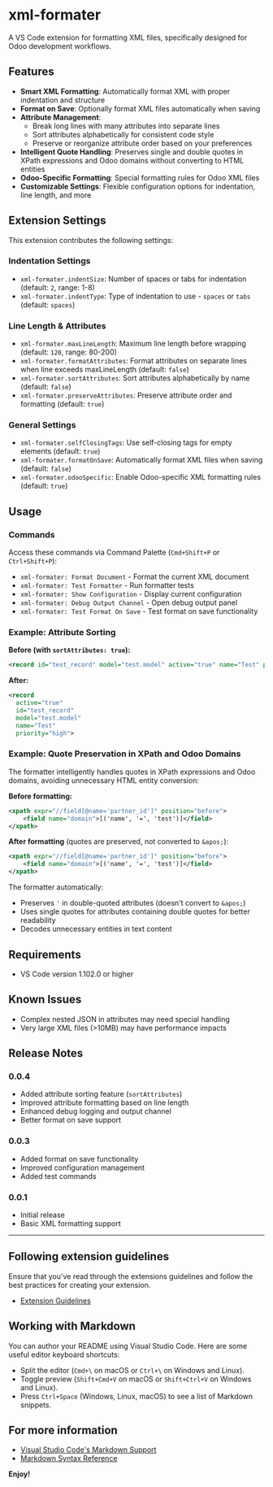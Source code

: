 # xml-formater

A VS Code extension for formatting XML files, specifically designed for Odoo development workflows.

## Features

- **Smart XML Formatting**: Automatically format XML with proper indentation and structure
- **Format on Save**: Optionally format XML files automatically when saving
- **Attribute Management**:
  - Break long lines with many attributes into separate lines
  - Sort attributes alphabetically for consistent code style
  - Preserve or reorganize attribute order based on your preferences
- **Intelligent Quote Handling**: Preserves single and double quotes in XPath expressions and Odoo domains without converting to HTML entities
- **Odoo-Specific Formatting**: Special formatting rules for Odoo XML files
- **Customizable Settings**: Flexible configuration options for indentation, line length, and more

## Extension Settings

This extension contributes the following settings:

### Indentation Settings
* `xml-formater.indentSize`: Number of spaces or tabs for indentation (default: `2`, range: 1-8)
* `xml-formater.indentType`: Type of indentation to use - `spaces` or `tabs` (default: `spaces`)

### Line Length & Attributes
* `xml-formater.maxLineLength`: Maximum line length before wrapping (default: `120`, range: 80-200)
* `xml-formater.formatAttributes`: Format attributes on separate lines when line exceeds maxLineLength (default: `false`)
* `xml-formater.sortAttributes`: Sort attributes alphabetically by name (default: `false`)
* `xml-formater.preserveAttributes`: Preserve attribute order and formatting (default: `true`)

### General Settings
* `xml-formater.selfClosingTags`: Use self-closing tags for empty elements (default: `true`)
* `xml-formater.formatOnSave`: Automatically format XML files when saving (default: `false`)
* `xml-formater.odooSpecific`: Enable Odoo-specific XML formatting rules (default: `true`)

## Usage

### Commands

Access these commands via Command Palette (`Cmd+Shift+P` or `Ctrl+Shift+P`):

- `xml-formater: Format Document` - Format the current XML document
- `xml-formater: Test Formatter` - Run formatter tests
- `xml-formater: Show Configuration` - Display current configuration
- `xml-formater: Debug Output Channel` - Open debug output panel
- `xml-formater: Test Format On Save` - Test format on save functionality

### Example: Attribute Sorting

**Before (with `sortAttributes: true`):**
```xml
<record id="test_record" model="test.model" active="true" name="Test" priority="high">
```

**After:**
```xml
<record
  active="true"
  id="test_record"
  model="test.model"
  name="Test"
  priority="high">
```

### Example: Quote Preservation in XPath and Odoo Domains

The formatter intelligently handles quotes in XPath expressions and Odoo domains, avoiding unnecessary HTML entity conversion:

**Before formatting:**
```xml
<xpath expr="//field[@name='partner_id']" position="before">
    <field name="domain">[('name', '=', 'test')]</field>
</xpath>
```

**After formatting** (quotes are preserved, not converted to `&apos;`):
```xml
<xpath expr="//field[@name='partner_id']" position="before">
    <field name="domain">[('name', '=', 'test')]</field>
</xpath>
```

The formatter automatically:
- Preserves `'` in double-quoted attributes (doesn't convert to `&apos;`)
- Uses single quotes for attributes containing double quotes for better readability
- Decodes unnecessary entities in text content

## Requirements

- VS Code version 1.102.0 or higher

## Known Issues

- Complex nested JSON in attributes may need special handling
- Very large XML files (>10MB) may have performance impacts

## Release Notes

### 0.0.4

- Added attribute sorting feature (`sortAttributes`)
- Improved attribute formatting based on line length
- Enhanced debug logging and output channel
- Better format on save support

### 0.0.3

- Added format on save functionality
- Improved configuration management
- Added test commands

### 0.0.1

- Initial release
- Basic XML formatting support

---

## Following extension guidelines

Ensure that you've read through the extensions guidelines and follow the best practices for creating your extension.

* [Extension Guidelines](https://code.visualstudio.com/api/references/extension-guidelines)

## Working with Markdown

You can author your README using Visual Studio Code. Here are some useful editor keyboard shortcuts:

* Split the editor (`Cmd+\` on macOS or `Ctrl+\` on Windows and Linux).
* Toggle preview (`Shift+Cmd+V` on macOS or `Shift+Ctrl+V` on Windows and Linux).
* Press `Ctrl+Space` (Windows, Linux, macOS) to see a list of Markdown snippets.

## For more information

* [Visual Studio Code's Markdown Support](http://code.visualstudio.com/docs/languages/markdown)
* [Markdown Syntax Reference](https://help.github.com/articles/markdown-basics/)

**Enjoy!**
